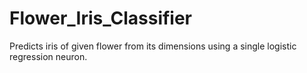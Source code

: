 # Flower_Iris_Classifier
Predicts iris of given flower from its dimensions using a single logistic regression neuron.
